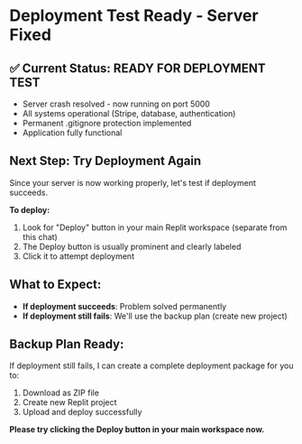 # Deployment Test Ready - Server Fixed

## ✅ Current Status: READY FOR DEPLOYMENT TEST
- Server crash resolved - now running on port 5000
- All systems operational (Stripe, database, authentication)
- Permanent .gitignore protection implemented
- Application fully functional

## Next Step: Try Deployment Again
Since your server is now working properly, let's test if deployment succeeds.

**To deploy:**
1. Look for "Deploy" button in your main Replit workspace (separate from this chat)
2. The Deploy button is usually prominent and clearly labeled
3. Click it to attempt deployment

## What to Expect:
- **If deployment succeeds**: Problem solved permanently
- **If deployment still fails**: We'll use the backup plan (create new project)

## Backup Plan Ready:
If deployment still fails, I can create a complete deployment package for you to:
1. Download as ZIP file
2. Create new Replit project  
3. Upload and deploy successfully

**Please try clicking the Deploy button in your main workspace now.**